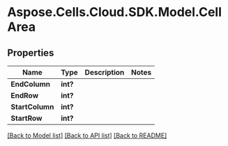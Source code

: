 # Aspose.Cells.Cloud.SDK.Model.CellArea
## Properties

Name | Type | Description | Notes
------------ | ------------- | ------------- | -------------
**EndColumn** | **int?** |  | 
**EndRow** | **int?** |  | 
**StartColumn** | **int?** |  | 
**StartRow** | **int?** |  | 

[[Back to Model list]](../README.md#documentation-for-models) [[Back to API list]](../README.md#documentation-for-api-endpoints) [[Back to README]](../README.md)

